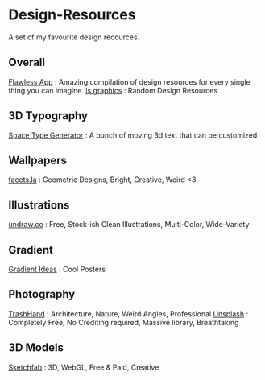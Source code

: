 # Design-Resources
A set of my favourite design recources.

## Overall

[Flawless App](https://flawlessapp.io/designtools) : Amazing compilation of design resources for every single thing you can imagine. 
[ls graphics](https://www.ls.graphics/) : Random Design Resources

## 3D Typography

[Space Type Generator](https://spacetypegenerator.com) : A bunch of moving 3d text that can be customized

## Wallpapers

[facets.la](https://facets.la) : Geometric Designs, Bright, Creative, Weird <3

## Illustrations 

[undraw.co](https://undraw.co) : Free, Stock-ish Clean Illustrations, Multi-Color, Wide-Variety

## Gradient

[Gradient Ideas](https://bashooka.com/inspiration/gradient-poster-designs/) : Cool Posters

## Photography

[TrashHand](http://www.trashhand.com/) : Architecture, Nature, Weird Angles, Professional
[Unsplash](https://unsplash.com/) : Completely Free, No Crediting required, Massive library, Breathtaking

## 3D Models

[Sketchfab](https://sketchfab.com/) : 3D, WebGL, Free & Paid, Creative
